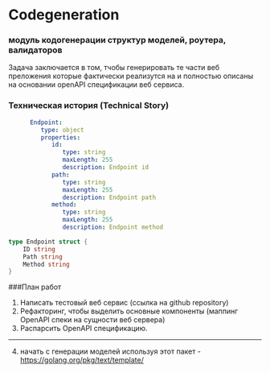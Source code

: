 # Codegeneration

### модуль кодогенерации структур моделей, роутера, валидаторов
Задача заключается в том, тчобы генерировать те части веб преложения которые фактически реализутся на и полностью описаны на основании openAPI спецификации веб сервиса.




### Техническая история (Technical Story)



```yaml
      Endpoint:
         type: object
         properties:
            id:
               type: string
               maxLength: 255
               description: Endpoint id
            path:
               type: string
               maxLength: 255
               description: Endpoint path
            method:
               type: string
               maxLength: 255
               description: Endpoint method
```

```go
type Endpoint struct {
    ID string
    Path string
    Method string
}
```






###План работ
1. Написать тестовый веб сервис (ссылка на github repository)
2. Рефакторинг, чтобы выделить основные компоненты (маппинг OpenAPI спеки на сущности веб сервера)
3. Распарсить OpenAPI спецификацию.
---------
4. начать с генерации моделей используя этот пакет - https://golang.org/pkg/text/template/
